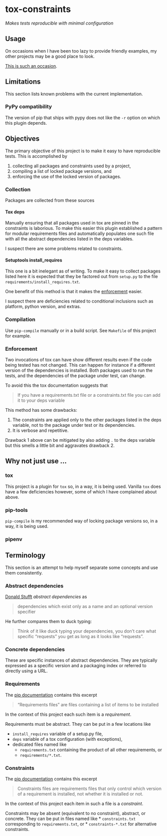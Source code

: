 # tox-constraints

*Makes tests reproducible with minimal configuration*


## Usage

On occasions when I have been too lazy to provide friendly examples, my other projects may be a good place to look.

[This is such an occasion](https://github.com/apljungquist/xfmt/commit/99341b58694e846dc009fca01cb6fb3d442fbe66).


## Limitations

This section lists known problems with the current implementation.

### PyPy compatibility

The version of pip that ships with pypy does not like the `-r` option on which this plugin depends.


## Objectives

The primary objective of this project is to make it easy to have reproducible tests.
This is accomplished by

1. collecting all packages and constraints used by a project,
2. compiling a list of locked package versions, and
3. enforcing the use of the locked version of packages.

### Collection

Packages are collected from these sources

#### Tox deps

Manually ensuring that all packages used in tox are pinned in the constraints is laborious.
To make this easier this plugin established a pattern for modular requirements files and automatically populates one such file with all the abstract dependencies listed in the deps variables.

I suspect there are some problems related to constraints.
<!--
As such the recommended method as of now is to introduce all constraints via files.
TODO: Implement and test lock/constraints overriding.
-->

#### Setuptools install_requires

This one is a bit inelegant as of writing.
To make it easy to collect packages listed here it is expected that they be factored out from `setup.py` to the file `requirements/install_requires.txt`.
<!--
TODO: Would `pyproject.toml` be easier to collect from?
-->

One benefit of this method is that it makes the [enforcement](#enforcement) easier.

I suspect there are deficiencies related to conditional inclusions such as platform, python version, and extras.

### Compilation

Use `pip-compile` manually or in a build script.
See `Makefile` of this project for example.

### Enforcement

Two invocations of tox can have show different results even if the code being tested has not changed.
This can happen for instance if a different version of the dependencies is installed.
Both packages used to run the tests, and the dependencies of the package under test, can change.

To avoid this the tox documentation suggests that

> If you have a requirements.txt file or a constraints.txt file you can add it to your deps variable

This method has some drawbacks:

1. The constraints are applied only to the other packages listed in the deps variable, not to the package under test or its dependencies.
2. It is verbose and repetitive.

Drawback 1 above can be mitigated by also adding `.` to the deps variable but this
smells a little bit and aggravates drawback 2.


## Why not just use ...

### tox

This project is a plugin for `tox` so, in a way, it is being used.
Vanilla `tox` does have a few deficiencies however, some of which I have complained about above.

### pip-tools

`pip-compile` is my recommended way of locking package versions so, in a way, it is being used.

### pipenv
<!--
I seem to remember pipenv being an all-or-nothing solution but I have not researched it specifically for this project.
TODO: Research what pipenv can do for the objectives of this project
-->


## Terminology

This section is an attempt to help myself separate some concepts and use them consistently.

### Abstract dependencies

[Donald Stufft](https://caremad.io/posts/2013/07/setup-vs-requirement/) *abstract dependencies* as

> dependencies which exist only as a name and an optional version specifier

He further compares them to duck typing:

> Think of it like duck typing your dependencies, you don’t care what specific “requests” you get as long as it looks like “requests”.

### Concrete dependencies

These are specific instances of abstract dependencies.
They are typically expressed as a specific version and a packaging index or referred to directly using a URL.

### Requirements

The [pip documentation](https://pip.pypa.io/en/stable/user_guide/#requirements-files) contains this excerpt

> “Requirements files” are files containing a list of items to be installed

In the context of this project each such item is a *requirement*.

Requirements must be abstract.
They can be put in a few locations like
* `install_requires` variable of a setup.py file,
* `deps` variable of a tox configuration (with exceptions),
* dedicated files named like
    * `requirements.txt` containing the product of all other requirements, or
    * `requirements/*.txt`.

### Constraints

The [pip documentation](https://pip.pypa.io/en/stable/user_guide/#constraints-files) contains this excerpt

> Constraints files are requirements files that only control which version of a requirement is installed, not whether it is installed or not.

In the context of this project each item in such a file is a *constraint*.

Constraints may be absent (equivalent to no constraint), abstract, or concrete.
They can be put in files named like
    * `constraints.txt` corresponding to `requirements.txt`, or
    * `constraints-*.txt` for alternative constraints.
